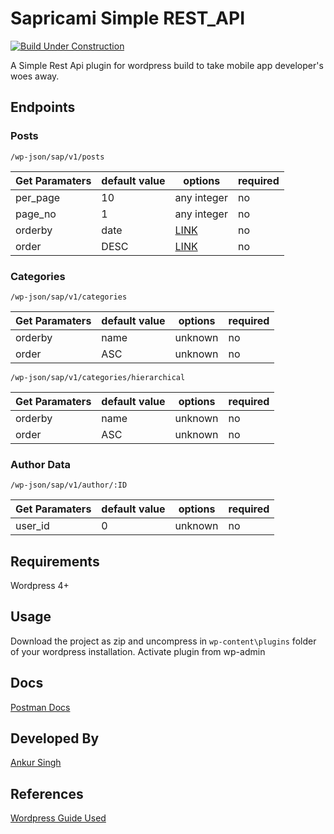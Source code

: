 # Sapricami Simple REST_API

[![Build Under Construction](https://img.shields.io/badge/Build-Under%20Construction-red.svg)](https://github.com/sapricami/wp-sapricami-simple-rest-api)

A Simple Rest Api plugin for wordpress build to take mobile app developer's woes away.

## Endpoints

### Posts 

`/wp-json/sap/v1/posts`

| Get Paramaters | default value | options     | required |
|----------------|---------------|-------------|----------|
| per_page       | 10            | any integer | no       |
| page_no        | 1             | any integer | no       |
| orderby        | date          | [LINK](https://codex.wordpress.org/Class_Reference/WP_Query#Order_.26_Orderby_Parameters)        | no       |
| order          | DESC          | [LINK](https://codex.wordpress.org/Class_Reference/WP_Query#Order_.26_Orderby_Parameters)        | no       |

### Categories

`/wp-json/sap/v1/categories`

| Get Paramaters | default value | options | required |
|----------------|---------------|---------|----------|
| orderby        | name          | unknown | no       |
| order          | ASC           | unknown | no       |

`/wp-json/sap/v1/categories/hierarchical`

| Get Paramaters | default value | options | required |
|----------------|---------------|---------|----------|
| orderby        | name          | unknown | no       |
| order          | ASC           | unknown | no       |

### Author Data

`/wp-json/sap/v1/author/:ID`

| Get Paramaters | default value | options | required |
|----------------|---------------|---------|----------|
| user_id        | 0             | unknown | no       |


## Requirements 

Wordpress 4+

## Usage

Download the project as zip and uncompress in `wp-content\plugins` folder of your wordpress installation. Activate plugin from wp-admin

## Docs
[Postman Docs](https://documenter.getpostman.com/view/2685399/S11BxMCm)

## Developed By
[Ankur Singh](https://ankursinghagra.github.io/)

## References

[Wordpress Guide Used](https://developer.wordpress.org/rest-api/extending-the-rest-api/adding-custom-endpoints/)